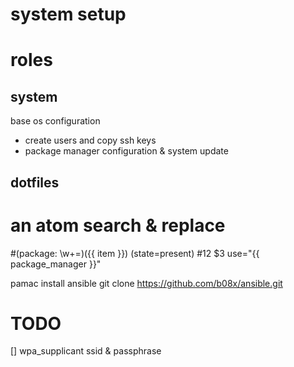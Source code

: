 # system setup

# roles

## system

base os configuration
  * create users and copy ssh keys
  * package manager configuration & system update


## dotfiles




# an atom search & replace
#(package: \w+=)(\{\{ item \}\}) (state=present)
#$1$2 $3 use="{{ package_manager }}"




pamac install ansible
git clone https://github.com/b08x/ansible.git



# TODO
[] wpa_supplicant ssid & passphrase
